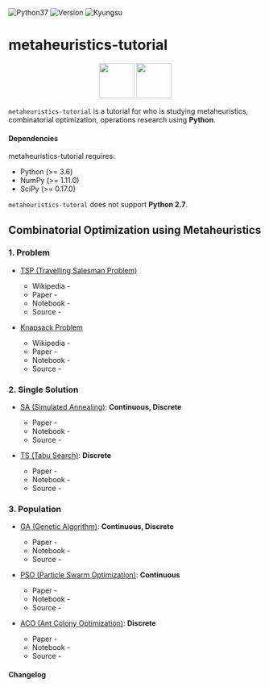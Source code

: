 <img alt="Python37" src="https://img.shields.io/badge/Python-3.7-blue.svg" /> <img alt="Version" src="https://img.shields.io/badge/version-0.1b-yellow.svg" /> <img alt="Kyungsu" src="https://img.shields.io/badge/Created%20by-Kyungsu-orange.svg" />

# metaheuristics-tutorial

<p align="center">
  <img height="70" src="https://upload.wikimedia.org/wikipedia/commons/thumb/1/1a/NumPy_logo.svg/2880px-NumPy_logo.svg.png" />
  <img height="70" src="https://repository-images.githubusercontent.com/20035587/2559bd00-9a75-11e9-9686-0697d18522cf" />
</p>

`metaheuristics-tutorial` is a tutorial for who is studying metaheuristics, combinatorial optimization, operations research using **Python**.

#### Dependencies

metaheuristics-tutorial requires:

* Python (>= 3.6)
* NumPy (>= 1.11.0)
* SciPy (>= 0.17.0)

`metaheuristics-tutoral` does not support **Python 2.7**.

## Combinatorial Optimization using Metaheuristics

### 1. Problem

- [TSP (Travelling Salesman Problem)]()
  - Wikipedia - []()
  - Paper - []()
  - Notebook - []()
  - Source - []()

- [Knapsack Problem]()
  - Wikipedia - []()
  - Paper -  []()
  - Notebook - []()
  - Source - []()

### 2. Single Solution

- [SA (Simulated Annealing)](): **Continuous, Discrete**
  - Paper - []()
  - Notebook - []()
  - Source - []()

- [TS (Tabu Search)](): **Discrete**
  - Paper - []()
  - Notebook - []()
  - Source - []()

### 3. Population

- [GA (Genetic Algorithm)](): **Continuous, Discrete**
  - Paper - []()
  - Notebook - []()
  - Source - []()

- [PSO (Particle Swarm Optimization)](): **Continuous**
  - Paper - []()
  - Notebook - []()
  - Source - []()

- [ACO (Ant Colony Optimization)](): **Discrete**
  - Paper - []()
  - Notebook - []()
  - Source - []()

#### Changelog